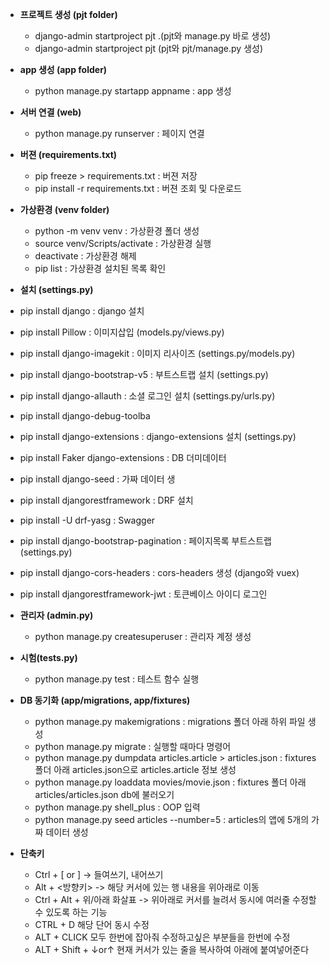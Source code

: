 - **프로젝트 생성 (pjt folder)**
  - django-admin startproject pjt .(pjt와 manage.py 바로 생성)
  - django-admin startproject pjt (pjt와 pjt/manage.py 생성)
     
- **app 생성 (app folder)**
  - python manage.py startapp appname : app 생성
     
- **서버 연결 (web)**
  - python manage.py runserver : 페이지 연결
     
- **버젼 (requirements.txt)**
  - pip freeze > requirements.txt : 버젼 저장
  - pip install -r requirements.txt : 버젼 조회 및 다운로드
     
- **가상환경 (venv folder)**
  - python -m venv venv : 가상환경 폴더 생성
  - source venv/Scripts/activate : 가상환경 실행
  - deactivate : 가상환경 해제
  - pip list : 가상환경 설치된 목록 확인
     
- **설치 (settings.py)**
- pip install django : django 설치
- pip install Pillow : 이미지삽입 (models.py/views.py)
- pip install django-imagekit : 이미지 리사이즈 (settings.py/models.py)
- pip install django-bootstrap-v5 : 부트스트랩 설치 (settings.py)
- pip install django-allauth : 소셜 로그인 설치 (settings.py/urls.py)
- pip install django-debug-toolba
- pip install django-extensions : django-extensions 설치 (settings.py)
- pip install Faker django-extensions : DB 더미데이터
- pip install django-seed : 가짜 데이터 생
- pip install djangorestframework : DRF 설치
- pip install -U drf-yasg : Swagger
- pip install django-bootstrap-pagination : 페이지목록 부트스트랩 (settings.py)
- pip install django-cors-headers : cors-headers 생성 (django와 vuex)
- pip install djangorestframework-jwt : 토큰베이스 아이디 로그인
   
- **관리자 (admin.py)**
  - python manage.py createsuperuser : 관리자 계정 생성
     
- **시험(tests.py)**
  - python manage.py test : 테스트 함수 실행
     
- **DB 동기화 (app/migrations, app/fixtures)**
  - python manage.py makemigrations : migrations 폴더 아래 하위 파일 생성
  - python manage.py migrate : 실행할 때마다 명령어
  - python manage.py dumpdata articles.article > articles.json : fixtures 폴더 아래 articles.json으로 articles.article 정보 생성
  - python manage.py loaddata movies/movie.json : fixtures 폴더 아래 articles/articles.json db에 불러오기
  - python manage.py shell_plus : OOP 입력
  - python manage.py seed articles --number=5 : articles의 앱에 5개의 가짜 데이터 생성
     
- **단축키**
  - Ctrl + [ or ] -> 들여쓰기, 내어쓰기
  - Alt + <방향키> -> 해당 커서에 있는 행 내용을 위아래로 이동
  - Ctrl + Alt + 위/아래 화살표 -> 위아래로 커서를 늘려서 동시에 여러줄 수정할 수 있도록 하는 기능
  - CTRL + D 해당 단어 동시 수정
  - ALT + CLICK 모두 한번에 잡아줘 수정하고싶은 부분들을 한번에 수정
  - ALT + Shift + ↓or↑ 현재 커서가 있는 줄을 복사하여 아래에 붙여넣어준다